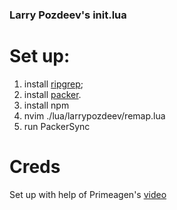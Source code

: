 ### Larry Pozdeev's init.lua
# Set up: 
  1. install [ripgrep](https://github.com/BurntSushi/ripgrep);
  2. install [packer](https://github.com/wbthomason/packer.nvim).
  3. install npm
  4. nvim ./lua/larrypozdeev/remap.lua
  5. run PackerSync

# Creds
Set up with help of Primeagen's [video](https://www.youtube.com/watch?v=w7i4amO_zaE)
